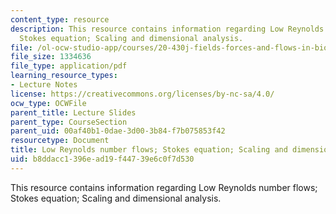 ```yaml
---
content_type: resource
description: This resource contains information regarding Low Reynolds number flows;
  Stokes equation; Scaling and dimensional analysis.
file: /ol-ocw-studio-app/courses/20-430j-fields-forces-and-flows-in-biological-systems-fall-2015/b8ddacc1396ead19f44739e6c0f7d530_MIT20_430JF15_Lecture17.pdf
file_size: 1334636
file_type: application/pdf
learning_resource_types:
- Lecture Notes
license: https://creativecommons.org/licenses/by-nc-sa/4.0/
ocw_type: OCWFile
parent_title: Lecture Slides
parent_type: CourseSection
parent_uid: 00af40b1-0dae-3d00-3b84-f7b075853f42
resourcetype: Document
title: Low Reynolds number flows; Stokes equation; Scaling and dimensional analysis
uid: b8ddacc1-396e-ad19-f447-39e6c0f7d530
---
```

This resource contains information regarding Low Reynolds number flows; Stokes equation; Scaling and dimensional analysis.